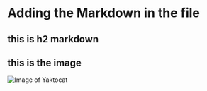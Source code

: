# Adding the Markdown in the file 
## this is h2 markdown 

## this is the image 
![Image of Yaktocat](https://octodex.github.com/images/yaktocat.png)
